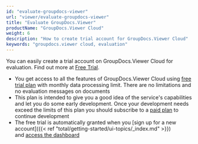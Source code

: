 ```yaml
---
id: "evaluate-groupdocs-viewer"
url: "viewer/evaluate-groupdocs-viewer"
title: "Evaluate GroupDocs.Viewer"
productName: "GroupDocs.Viewer Cloud"
weight: 6
description: "How to create trial account for GroupDocs.Viewer Cloud"
keywords: "groupdocs.viewer cloud, evaluation"
---
```


You can easily create a trial account on GroupDocs.Viewer Cloud for evaluation. Find out more at [Free Trial](https://purchase.groupdocs.cloud/trial).

* You get access to all the features of GroupDocs.Viewer Cloud using [free trial plan](https://purchase.groupdocs.cloud/trial) with monthly data processing limit. There are no limitations and no evaluation messages on documents
* This plan is intended to give you a good idea of the service's capabilities and let you do some early development. Once your development needs exceed the limits of this plan you should subscribe to a [paid plan](https://purchase.groupdocs.cloud/pricing) to continue development
* The free trial is automatically granted when you [sign up for a new account]({{< ref "total/getting-started/ui-topics/_index.md" >}}) and [access the dashboard](https://dashboard.groupdocs.cloud/)